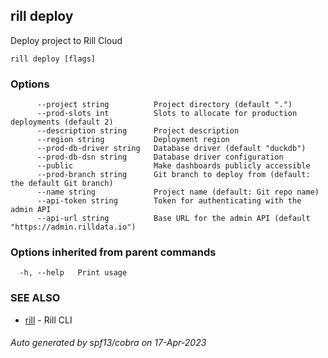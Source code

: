 ## rill deploy

Deploy project to Rill Cloud

```
rill deploy [flags]
```

### Options

```
      --project string          Project directory (default ".")
      --prod-slots int          Slots to allocate for production deployments (default 2)
      --description string      Project description
      --region string           Deployment region
      --prod-db-driver string   Database driver (default "duckdb")
      --prod-db-dsn string      Database driver configuration
      --public                  Make dashboards publicly accessible
      --prod-branch string      Git branch to deploy from (default: the default Git branch)
      --name string             Project name (default: Git repo name)
      --api-token string        Token for authenticating with the admin API
      --api-url string          Base URL for the admin API (default "https://admin.rilldata.io")
```

### Options inherited from parent commands

```
  -h, --help   Print usage
```

### SEE ALSO

* [rill](rill.md)	 - Rill CLI

###### Auto generated by spf13/cobra on 17-Apr-2023
